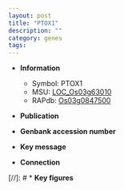 ```yaml
---
layout: post
title: "PTOX1"
description: ""
category: genes
tags: 
---
```


* **Information**  
    + Symbol: PTOX1  
    + MSU: [LOC_Os03g63010](http://rice.uga.edu/cgi-bin/ORF_infopage.cgi?orf=LOC_Os03g63010)  
    + RAPdb: [Os03g0847500](http://rapdb.dna.affrc.go.jp/viewer/gbrowse_details/irgsp1?name=Os03g0847500)  

* **Publication**  

* **Genbank accession number**  

* **Key message**  

* **Connection**  

[//]: # * **Key figures**  


